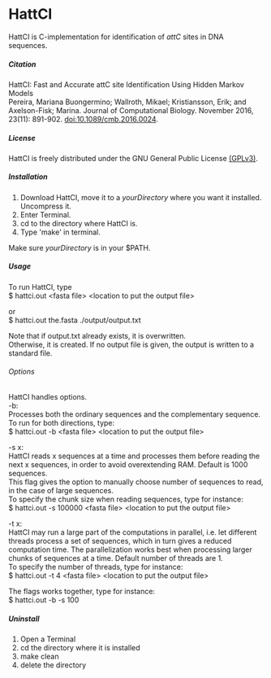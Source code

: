 HattCI
====
HattCI is C-implementation for identification of *attC* sites in DNA sequences.

##### Citation #####
HattCI: Fast and Accurate attC site Identification Using Hidden Markov Models <br>
Pereira, Mariana Buongermino; Wallroth, Mikael; Kristiansson, Erik; and Axelson-Fisk; Marina. Journal of Computational Biology. November 2016, 23(11): 891-902. [doi:10.1089/cmb.2016.0024](http://online.liebertpub.com/doi/abs/10.1089/cmb.2016.0024).

##### License #####
HattCI is freely distributed under the GNU General Public License [(GPLv3)](https://opensource.org/licenses/GPL-3.0 "GNU General Public License version 3").

##### Installation #####
1. Download HattCI, move it to a *yourDirectory* where you want it installed. Uncompress it.
2. Enter Terminal.
3. cd to the directory where HattCI is.
4. Type 'make' in terminal.

Make sure *yourDirectory* is in your $PATH. 

##### Usage #####
To run HattCI, type<br>
$ hattci.out \<fasta file> \<location to put the output file>

or <br>
$ hattci.out the.fasta ./output/output.txt

Note that if output.txt already exists, it is overwritten.<br>
Otherwise, it is created. If no output file is given, the output is written to
a standard file.

###### Options #####
HattCI handles options.<br>
-b:<br>
Processes both the ordinary sequences and the complementary
sequence.<br>
To run for both directions, type:<br>
$ hattci.out -b \<fasta file> \<location to put the output file>

-s x:<br>
HattCI reads x sequences at a time and processes them before reading the next x sequences, in order to avoid overextending RAM. Default is 1000 sequences.<br>
This flag gives the option to manually choose number of sequences to read, in the case of large sequences.<br>
To specify the chunk size when reading sequences, type for instance: <br>
$ hattci.out -s 100000 \<fasta file> \<location to put the output file>

-t x:<br>
HattCI may run a large part of the computations in parallel, i.e. let different threads process a set of sequences, which in turn gives a reduced computation time. The parallelization works best when processing larger chunks of sequences at a time. Default number of threads are 1.<br>
To specify the number of threads, type for instance:<br>
$ hattci.out -t 4 \<fasta file> \<location to put the output file>

The flags works together, type for instance: <br>
$ hattci.out -b -s 100 <fasta file> <location to put the output file>

##### Uninstall #####
1. Open a Terminal
2. cd the directory where it is installed
3. make clean
4. delete the directory

